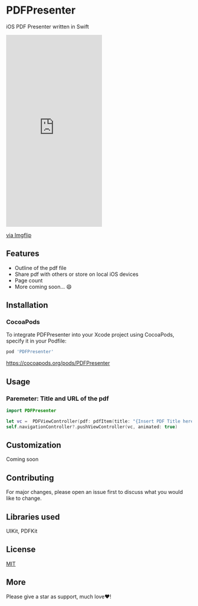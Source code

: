 # PDFPresenter
iOS PDF Presenter written in Swift

<div style="width:260px;max-width:100%;"><div style="height:0;padding-bottom:200.38%;position:relative;"><iframe width="260" height="521" style="position:absolute;top:0;left:0;width:100%;height:100%;" frameBorder="0" src="https://imgflip.com/embed/461831"></iframe></div><p><a href="https://imgflip.com/gif/461831">via Imgflip</a></p></div>

## Features
- Outline of the pdf file
- Share pdf with others or store on local iOS devices
- Page count
- More coming soon... 😄

## Installation
### CocoaPods
To integrate PDFPresenter into your Xcode project using CocoaPods, specify it in your Podfile:

```bash
pod 'PDFPresenter'
```
 https://cocoapods.org/pods/PDFPresenter
 
## Usage
### Paremeter: Title and URL of the pdf

```Swift
import PDFPresenter

let vc =  PDFViewController(pdf: pdfItem(title: "{Insert PDF Title here}", pdfURL: "{Insert PDF URL here}"))
self.navigationController?.pushViewController(vc, animated: true)
```

## Customization
Coming soon

## Contributing
For major changes, please open an issue first to discuss what you would like to change.

## Libraries used
UIKit, PDFKit

## License
[MIT](https://choosealicense.com/licenses/mit/)

## More
Please give a star as support, much love❤️!
